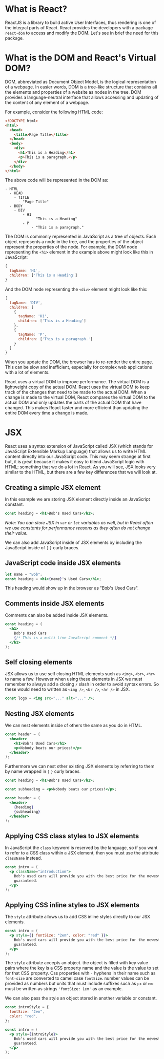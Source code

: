 # What is React?

ReactJS is a library to build active User Interfaces, thus rendering is one of the integral parts of React. React provides the developers with a package `react-dom` to access and modify the DOM. Let's see in brief the need for this package.

# What is the DOM and React's Virtual DOM?

DOM, abbreviated as Document Object Model, is the logical representation of a webpage. In easier words, DOM is a tree-like structure that contains all the elements and properties of a website as nodes in the tree. DOM provides a language-neutral interface that allows accessing and updating of the content of any element of a webpage.

For example, consider the following HTML code:

```html
<!DOCTYPE html>
<html>
  <head>
    <title>Page Title</title>
  </head>
  <body>
    <div>
      <h1>This is a Heading</h1>
      <p>This is a paragraph.</p>
    </div>
  </body>
</html>
```

The above code will be represented in the DOM as:

```
- HTML
  - HEAD
    - TITLE
      - "Page Title"
  - BODY
    - DIV
        - H1
            - "This is a Heading"
        - P
            - "This is a paragraph."
```

The DOM is commonly represented in JavaScript as a tree of objects. Each object represents a node in the tree, and the properties of the object represent the properties of the node. For example, the DOM node representing the `<h1>` element in the example above might look like this in JavaScript:

```javascript
{
  tagName: 'H1',
  children: ['This is a Heading']
}
```

And the DOM node representing the `<div>` element might look like this:

```javascript
{
  tagName: 'DIV',
  children: [
    {
      tagName: 'H1',
      children: ['This is a Heading']
    },
    {
      tagName: 'P',
      children: ['This is a paragraph.']
    }
  ]
}
```

When you update the DOM, the browser has to re-render the entire page. This can be slow and inefficient, especially for complex web applications with a lot of elements.

React uses a virtual DOM to improve performance. The virtual DOM is a lightweight copy of the actual DOM. React uses the virtual DOM to keep track of the changes that need to be made to the actual DOM. When a change is made to the virtual DOM, React compares the virtual DOM to the actual DOM and only updates the parts of the actual DOM that have changed. This makes React faster and more efficient than updating the entire DOM every time a change is made.


# JSX

React uses a syntax extension of JavaScript called JSX (which stands for JavaScript Extensible Markup Language) that allows us to write HTML content directly into our JavaScript code. This may seem strange at first but, it is great because it makes it easy to blend JavaScript logic with HTML; something that we do a lot in React. As you will see, JSX looks very similar to the HTML, but there are a few key differences that we will look at.

## Creating a simple JSX element

In this example we are storing JSX element directly inside an JavaScript constant.

```jsx
const heading = <h1>Bob's Used Cars</h1>;
```

_Note: You can store JSX in `var` or `let` variables as well, but in React often we use constants for performance reasons as they often do not change their value._

We can also add JavaScript inside of JSX elements by including the JavaScript inside of `{` `}` curly braces.

## JavaScript code inside JSX elements

```jsx
let name = "Bob";
const heading = <h1>{name}'s Used Cars</h1>;
```

This heading would show up in the browser as "Bob's Used Cars".

## Comments inside JSX elements

Comments can also be added inside JSX elements.

```jsx
const heading = (
  <h1>
    Bob's Used Cars
    {/* This is a multi line JavaScript comment */}
  </h1>
);
```

## Self closing elements

JSX allows us to use self closing HTML elements such as `<img>`, `<br>`, `<hr>` to name a few. However when using these elements in JSX we must remember to always add a closing `/` slash in order to avoid syntax errors. So these would need to written as `<img />`, `<br />`, `<hr />` in JSX.

```jsx
const logo = <img src="..." alt="..." />;
```

## Nesting JSX elements

We can nest elements inside of others the same as you do in HTML.

```jsx
const header = (
  <header>
    <h1>Bob's Used Cars</h1>
    <p>Nobody beats our prices!</p>
  </header>
);
```

Furthermore we can nest other existing JSX elements by referring to them by name wrapped in `{` `}` curly braces.

```jsx
const heading = <h1>Bob's Used Cars</h1>;

const subheading = <p>Nobody beats our prices!</p>;

const header = (
  <header>
    {heading}
    {subheading}
  </header>
);
```

## Applying CSS class styles to JSX elements

In JavaScript the `class` keyword is reserved by the language, so if you want to refer to a CSS class within a JSX element, then you must use the attribute `className` instead.

```jsx
const intro = (
  <p className="introduction">
    Bob's used cars will provide you with the best price for the newest models
    guaranteed.
  </p>
);
```

## Applying CSS inline styles to JSX elements

The `style` attribute allows us to add CSS inline styles directly to our JSX elements.

```jsx
const intro = (
  <p style={{ fontSize: "2em", color: "red" }}>
    Bob's used cars will provide you with the best price for the newest models
    guaranteed.
  </p>
);
```

The `style` attribute accepts an object. the object is filled with key value pairs where the key is a CSS property name and the value is the value to set for that CSS property. Css properties with `-` hyphens in their name such as `font-size` are converted to camel case `fontSize`. number values can be provided as numbers but units that must include suffixes such as `px` or `em` must be written as strings `'fontSize: 1em'` as an example.

We can also pass the style an object stored in another variable or constant.

```jsx
const introStyle = {
  fontSize: "2em",
  color: "red",
};

const intro = (
  <p style={introStyle}>
    Bob's used cars will provide you with the best price for the newest models
    guaranteed.
  </p>
);
```
